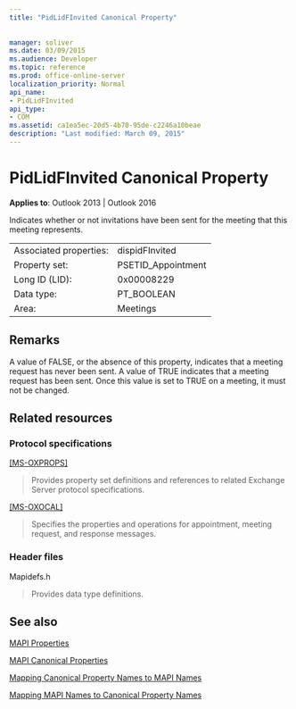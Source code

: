 ```yaml
---
title: "PidLidFInvited Canonical Property"
 
 
manager: soliver
ms.date: 03/09/2015
ms.audience: Developer
ms.topic: reference
ms.prod: office-online-server
localization_priority: Normal
api_name:
- PidLidFInvited
api_type:
- COM
ms.assetid: ca1ea5ec-20d5-4b70-95de-c2246a10beae
description: "Last modified: March 09, 2015"
---
```


# PidLidFInvited Canonical Property

  
  
**Applies to**: Outlook 2013 | Outlook 2016 
  
Indicates whether or not invitations have been sent for the meeting that this meeting represents.
  
|||
|:-----|:-----|
|Associated properties:  <br/> |dispidFInvited  <br/> |
|Property set:  <br/> |PSETID_Appointment  <br/> |
|Long ID (LID):  <br/> |0x00008229  <br/> |
|Data type:  <br/> |PT_BOOLEAN  <br/> |
|Area:  <br/> |Meetings  <br/> |
   
## Remarks

A value of FALSE, or the absence of this property, indicates that a meeting request has never been sent. A value of TRUE indicates that a meeting request has been sent. Once this value is set to TRUE on a meeting, it must not be changed.
  
## Related resources

### Protocol specifications

[[MS-OXPROPS]](https://msdn.microsoft.com/library/f6ab1613-aefe-447d-a49c-18217230b148%28Office.15%29.aspx)
  
> Provides property set definitions and references to related Exchange Server protocol specifications.
    
[[MS-OXOCAL]](https://msdn.microsoft.com/library/09861fde-c8e4-4028-9346-e7c214cfdba1%28Office.15%29.aspx)
  
> Specifies the properties and operations for appointment, meeting request, and response messages.
    
### Header files

Mapidefs.h
  
> Provides data type definitions.
    
## See also



[MAPI Properties](mapi-properties.md)
  
[MAPI Canonical Properties](mapi-canonical-properties.md)
  
[Mapping Canonical Property Names to MAPI Names](mapping-canonical-property-names-to-mapi-names.md)
  
[Mapping MAPI Names to Canonical Property Names](mapping-mapi-names-to-canonical-property-names.md)

